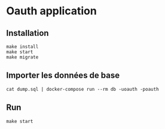 # Oauth application

## Installation

```shell
make install
make start
make migrate
```

## Importer les données de base

```shell
cat dump.sql | docker-compose run --rm db -uoauth -poauth
```

## Run

```shell
make start
```
